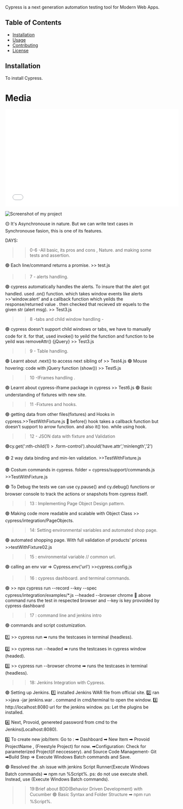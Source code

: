 Cypress is a next generation automation testing tool for Modern Web Apps.


## Table of Contents

- [Installation](#installation)
- [Usage](#usage)
- [Contributing](#contributing)
- [License](#license)


## Installation

To install Cypress.




# Media 

<iframe width="560" height="315" src="\cypress\videos\ecommerce.feature.mp4"
frameborder="0" allow="autoplay; encrypted-media" allowfullscreen
>
</iframe>

![Screenshot of my project](cypressTut\cypress\screenshots\ecommerce.feature\s1.png)



🟡 It's Asynchronouse in nature. But we can write
text cases in Synchronouse fasion, this is one of its features.

DAYS:

> > 0-6 -All basic, its pros and cons , Nature. and making some tests and assertion.

🟢 Each line/command returns a promise. >> test.js

> > 7 - alerts handling.

🟢 cypress automatically handles the alerts. To insure that the alert got handled. used .on() function. which takes window events like alerts >>'window:alert' and a callback function which yeilds the response/returned value . then checked that recieved str equels to the given str (alert msg). >> Test3.js

> > 8 -tabs and child window handling -

🟢 cypress doesn't support child windows or tabs, we have to manually code for it. for that, used invoke() to yeild the function and function to be yeild was removeAttr() {jQuery} >> Test3.js

> > 9 - Table handling.

🟢 Learnt about .next() to access next sibling of <td> >> Test4.js
🟢 Mouse hovering: code with jQuery function (show()) >> Test5.js

> > 10 -IFrames handling .

🟢 Learnt about cypress-iframe package in cypress >> Test6.js
🟢 Basic understanding of fixtures with new site.

> > 11 -Fixtures and hooks.

🟢 getting data from other files(fixtures) and Hooks in cypress.>>TestWithFixture.js
🔸 before() hook takes a callback function but doesn't support to arrow function. and also it() too. while using hook.

> > 12 - JSON data with fixture and Validation

🟢cy.get(':nth-child(1) > .form-control').should('have.attr','minlength','2')

🟢 2 way data binding and min-len validation. >>TestWithFixture.js

🟢 Costum commands in cypress. folder = cypress/support/commands.js >>TestWithFixture.js

🟢 To Debug the tests we can use cy.pause() and cy.debug() functions or browser console to track the actions or snapshots from cypress itself.

> > 13 : Implementing Page Object Design pattern.

🟢 Making code more readable and scalable with Object Class >> cypress/integration/PageObjects.

> > 14: Setting environmental variables and automated shop page.

🟢 automated shopping page. With full validation of products' pricess >>testWithFixture02.js

> > 15 : environmental variable // common url.

🟢 calling an env var => Cypress.env('url') >>cypress.config.js

> > 16 : cypress dashboard. and terminal commands.

🟢 >> npx cypress run --record --key<key provoided by cypress dashboard> --spec cypress/integration/examples/\*.js --headed --browser chrome
🔰 above command runs the test in respected browser and --key is key provoided by cypress dashboard

> > 17 : command line and jenkins intro

🟢 commands and script costumization.

1️⃣ >> cypress run ➡ runs the testcases in terminal (headless).

2️⃣ >> cypress run --headed ➡ runs the testcases in cypress window (headed).

3️⃣ >> cypress run --browser chrome ➡ runs the testcases in terminal (headless).


>> 18: Jenkins Integration with Cypress.

🟢 Setting up Jenkins. 
1️⃣ installed Jenkins WAR file from official site.
2️⃣ ran >>java -jar jenkins.war . command in cmd/terminal to open the  window.
3️⃣  http://localhost:8080 url for the jenkins window.
ps: Let the plugins be installed.


4️⃣ Next, Provoid, genereted password from cmd to the Jenkins(Localhost:8080).

5️⃣ To create new job/item: Go to :
➡ Dashboard
➡ New Item ➡ Provoid ProjectName , (Freestyle Project) for now.
➡Configuration: Check for parameterized Project(if neccessery).
and Source Code Management- Git
➡Build Step => Execute Windows Batch commands
and Save.



🟢 Resolved the .sh issue with jenkins Script Runner(Execute Windows Batch commands) ➡ npm run %Script%.
ps: do not use execute shell. Instead, use (Execute Windows Batch commands).


>> 19:Brief about BDD(Behavior Driven Development) with Cucumber 
🟢 Basic Syntax and Folder Structure ➡ npm run %Script%.

